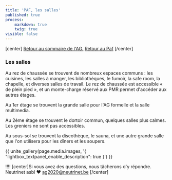 ```yaml
---
title: 'PAF, les salles'
published: true
process:
    markdown: true
    twig: true
visible: false
---
```


[center]
[Retour au sommaire de l'AG.](/ag2020?classes=btn,btn-primary) [Retour au Paf](/ag2020/paf/lieu?classes=btn,btn-error)
[/center]

### Les salles

Au rez de chaussée se trouvent de nombreux espaces communs : les cuisines, les salles à manger, les bibliothèques, le fumoir, la safe room, la chapelle, et diverses salles de travail. Le rez de chaussée est accessible « de plein pied », et un monte-charge réservé aux PMR permet d'accéder aux autres étages.

Au 1er étage se trouvent la grande salle pour l'AG formelle et la salle multimedia.

Au 2ème étage se trouvent le dortoir commun, quelques salles plus calmes. Les greniers ne sont pas accessibles.

Au sous-sol se trouvent la discothèque, le sauna, et une autre grande salle que l'on utilisera pour les dîners et les soupers.

<p>{{ unite_gallery(page.media.images, '{ "lightbox_textpanel_enable_description": true }') }}</p>

!!!! [center]Si vous avez des questions, nous tâcherons d'y répondre.</br>Neutrinet asbl ♥ <a href="mailto:ag2020@neutrinet.be?subject=[AGFFDN2020] Le lieu et son accessibilité&body=Étant passé par la page décrivant le lieu, j'ai l'une ou l'autre question remarque ou commentaire.%0D%0A%0D%0A%0D%0A">ag2020@neutrinet.be</a> [/center]
